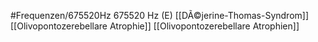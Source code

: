 #Frequenzen/675520Hz
675520 Hz (E)
[[DÃ©jerine-Thomas-Syndrom]]
[[Olivopontozerebellare Atrophie]]
[[Olivopontozerebellare Atrophien]]